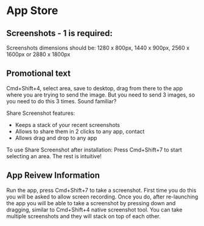 # App Store

## Screenshots - 1 is required:
Screenshots dimensions should be: 1280 x 800px, 1440 x 900px, 2560 x 1600px or 2880 x 1800px

## Promotional text
Cmd+Shift+4, select area, save to desktop, drag from there to the app where you are trying to send the image. But you need to send 3 images, so you need to do this 3 times. Sound familiar?

Share Screenshot features:
- Keeps a stack of your recent screenshots
- Allows to share them in 2 clicks to any app, contact
- Allows drag and drop to any app

To use Share Screenshot after installation:
Press Cmd+Shift+7 to start selecting an area. The rest is intuitive!

## App Reivew Information

Run the app, press Cmd+Shift+7 to take a screenshot.
First time you do this you will be asked to allow screen recording.
Once you do, after re-launching the app you will be able to take a screenshot by pressing down and dragging, similar to Cmd+Shift+4 native screenshot tool.
You can take multiple screenshots and they will stack on top of each other.